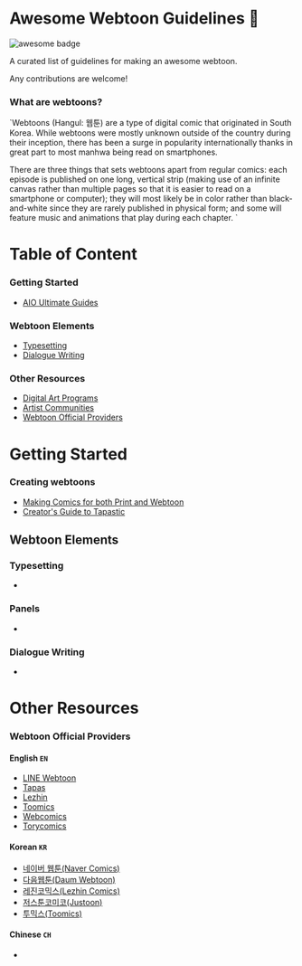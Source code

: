 #  Awesome Webtoon Guidelines 📜 
<img src="https://cdn.rawgit.com/sindresorhus/awesome/d7305f38d29fed78fa85652e3a63e154dd8e8829/media/badge.svg" alt="awesome badge"/> 



A curated list of guidelines for making an awesome webtoon. 

Any contributions are welcome!

### What are webtoons?
`Webtoons (Hangul: 웹툰) are a type of digital comic that originated in South Korea. While webtoons were mostly unknown outside of the country during their inception, there has been a surge in popularity internationally thanks in great part to most manhwa being read on smartphones.

There are three things that sets webtoons apart from regular comics: each episode is published on one long, vertical strip (making use of an infinite canvas rather than multiple pages so that it is easier to read on a smartphone or computer); they will most likely be in color rather than black-and-white since they are rarely published in physical form; and some will feature music and animations that play during each chapter. `

# Table of Content
### Getting Started
- [AIO Ultimate Guides](#creating-webtoons)
### Webtoon Elements
- [Typesetting]()
- [Dialogue Writing]()
### Other Resources
- [Digital Art Programs](#digital-art-programs)
- [Artist Communities](#artist-communities)
- [Webtoon Official Providers](#webtoon-official-providers)

# Getting Started
### Creating webtoons
- [Making Comics for both Print and Webtoon](https://tips.clip-studio.com/en-us/articles/2812)
- [Creator's Guide to Tapastic](https://tapas.io/series/Creator)

## Webtoon Elements
### Typesetting
-
### Panels
-

### Dialogue Writing
-

# Other Resources
### Webtoon Official Providers

#### English `EN`
* [LINE Webtoon](https://www.webtoons.com/en/)
* [Tapas](https://https://tapas.io/)
* [Lezhin](https://www.lezhin.com/en)
* [Toomics](https://toomics.com/en/)
* [Webcomics](http://www.webcomicsapp.com/)
* [Torycomics](https://www.torycomics.com/)

#### Korean `KR`
* [네이버 웹툰(Naver Comics)](https://comic.naver.com/)
* [다음웹툰(Daum Webtoon)](http://webtoon.daum.net/)
* [레진코믹스(Lezhin Comics)](https://www.lezhin.com/ko)
* [저스툰코미코(Justoon)](https://www.justoon.co.kr/)
* [투믹스(Toomics)](https://www.toomics.com/)

#### Chinese `CH`
* []()
